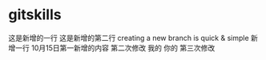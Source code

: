# gitskills
这是新增的一行
这是新增的第二行
creating a new branch is quick & simple
新增一行
10月15日第一新增的内容
第二次修改
我的
你的
第三次修改

